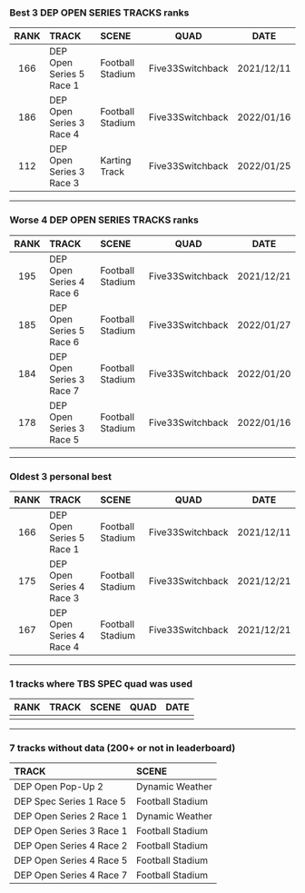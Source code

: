 ### Best 3 DEP OPEN SERIES TRACKS ranks
|RANK|TRACK|SCENE|QUAD|DATE|
|:---:|:---|:---|:---:|:---:|
|166|DEP Open Series 5 Race 1|Football Stadium|Five33Switchback|2021/12/11|
|186|DEP Open Series 3 Race 4|Football Stadium|Five33Switchback|2022/01/16|
|112|DEP Open Series 3 Race 3|Karting Track|Five33Switchback|2022/01/25|
---
### Worse 4 DEP OPEN SERIES TRACKS ranks
|RANK|TRACK|SCENE|QUAD|DATE|
|:---:|:---|:---|:---:|:---:|
|195|DEP Open Series 4 Race 6|Football Stadium|Five33Switchback|2021/12/21|
|185|DEP Open Series 5 Race 6|Football Stadium|Five33Switchback|2022/01/27|
|184|DEP Open Series 3 Race 7|Football Stadium|Five33Switchback|2022/01/20|
|178|DEP Open Series 3 Race 5|Football Stadium|Five33Switchback|2022/01/16|
---
### Oldest 3 personal best
|RANK|TRACK|SCENE|QUAD|DATE|
|:---:|:---|:---|:---:|:---:|
|166|DEP Open Series 5 Race 1|Football Stadium|Five33Switchback|2021/12/11|
|175|DEP Open Series 4 Race 3|Football Stadium|Five33Switchback|2021/12/21|
|167|DEP Open Series 4 Race 4|Football Stadium|Five33Switchback|2021/12/21|
---
### 1 tracks where TBS SPEC quad was used
|RANK|TRACK|SCENE|QUAD|DATE|
|:---:|:---|:---|:---:|:---:|
||||||
---
### 7 tracks without data (200+ or not in leaderboard)
|TRACK|SCENE|
|:---|:---|
|DEP Open Pop-Up 2|Dynamic Weather|
|DEP Spec Series 1 Race 5|Football Stadium|
|DEP Open Series 2 Race 1|Dynamic Weather|
|DEP Open Series 3 Race 1|Football Stadium|
|DEP Open Series 4 Race 2|Football Stadium|
|DEP Open Series 4 Race 5|Football Stadium|
|DEP Open Series 4 Race 7|Football Stadium|
